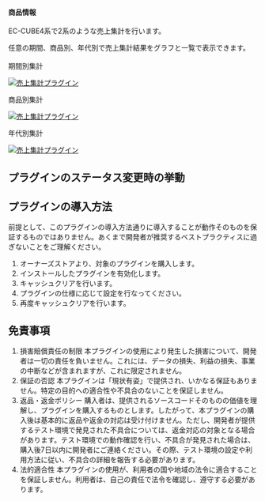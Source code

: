 <div class="contents">
    <h4 class="category_title">商品情報</h4>
    <!--☆タイトル-->
    <p class="title">EC-CUBE4系で2系のような売上集計を行います。</p>
    <!--☆自由記入-->
    <div class="free">
        任意の期間、商品別、年代別で売上集計結果をグラフと一覧で表示できます。<br>
        <br>
        期間別集計
    </div>
    <!--☆画像-->
    <p class="img">
        <!--★画像★-->
        <a href="/upload/save_image/10081116_5bbabe068db09.jpg" class="expansion opacity" target="_blank">
            <img src="/upload/save_image/10081116_5bbabdffce7ae.jpg" alt="売上集計プラグイン">
        </a>
    </p>
    <!--☆タイトル-->
    <!--☆自由記入-->
    <div class="free">商品別集計</div>
    <!--☆画像-->
    <p class="img">
        <a href="/upload/save_image/10081118_5bbabe8fd4d6c.jpg" class="expansion" target="_blank">
            <img src="/upload/save_image/10081118_5bbabe8875b29.jpg" alt="売上集計プラグイン">
        </a>
    </p>
    <!--☆タイトル-->
    <!--☆自由記入-->
    <div class="free">年代別集計</div>
    <!--☆画像-->
    <p class="img">
        <a href="/upload/save_image/10081120_5bbabed024d2c.jpg" class="expansion" target="_blank">
            <img src="/upload/save_image/10081119_5bbabec288f2f.jpg" alt="売上集計プラグイン">
        </a>
    </p>
    <!--☆タイトル-->
    <!--☆自由記入-->
    <!--☆画像-->
    <!--☆タイトル-->
    <!--☆自由記入-->
    <!--☆画像-->
    <!--☆タイトル-->
    <!--☆自由記入-->
    <!--☆画像-->
    <!--☆タイトル-->
    <!--☆自由記入-->
    <!--☆画像-->
</div>

## プラグインのステータス変更時の挙動


## プラグインの導入方法
前提として、このプラグインの導入方法通りに導入することが動作そのものを保証するものではありません。あくまで開発者が推奨するベストプラクティスに過ぎないことをご理解ください。
1. オーナーズストアより、対象のプラグインを購入します。
2. インストールしたプラグインを有効化します。
3. キャッシュクリアを行います。
4. プラグインの仕様に応じて設定を行なってください。
5. 再度キャッシュクリアを行います。

## 免責事項
1. 損害賠償責任の制限
   本プラグインの使用により発生した損害について、開発者は一切の責任を負いません。これには、データの損失、利益の損失、事業の中断などが含まれますが、これに限定されません。
2. 保証の否認
   本プラグインは「現状有姿」で提供され、いかなる保証もありません。特定の目的への適合性や不具合のないことを保証しません。
3. 返品・返金ポリシー
   購入者は、提供されるソースコードそのものの価値を理解し、プラグインを購入するものとします。したがって、本プラグインの購入後は基本的に返品や返金の対応は受け付けません。ただし、開発者が提供するテスト環境で発見された不具合については、返金対応の対象となる場合があります。テスト環境での動作確認を行い、不具合が発見された場合は、購入後7日以内に開発者にご連絡ください。その際、テスト環境の設定や利用方法に従い、不具合の詳細を報告する必要があります。
4. 法的適合性
   本プラグインの使用が、利用者の国や地域の法令に適合することを保証しません。利用者は、自己の責任で法令を確認し、遵守する必要があります。
